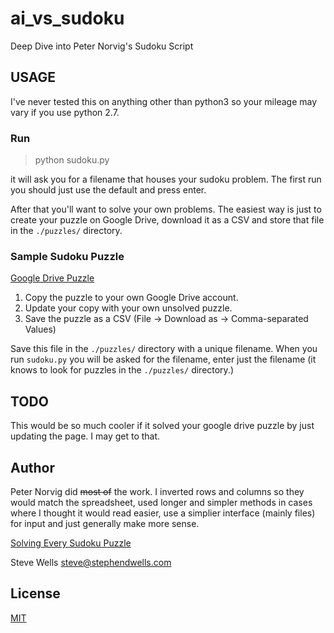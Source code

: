 # ai_vs_sudoku
Deep Dive into Peter Norvig's Sudoku Script

## USAGE

I've never tested this on anything other than python3 so your mileage may vary if you use python 2.7.

### Run

> python sudoku.py

it will ask you for a filename that houses your sudoku problem. The first run you should just use the default and
press enter.

After that you'll want to solve your own problems. The easiest way is just to create your puzzle on Google Drive, download
it as a CSV and store that file in the `./puzzles/` directory.

### Sample Sudoku Puzzle

[Google Drive Puzzle](https://docs.google.com/spreadsheets/d/13wQfoOzZNTflQEwkxsoY4dY4b1QjnfnAvybKxBPr7h0/edit?usp=sharing)

1. Copy the puzzle to your own Google Drive account.
2. Update your copy with your own unsolved puzzle.
3. Save the puzzle as a CSV (File -> Download as -> Comma-separated Values)

Save this file in the `./puzzles/` directory with a unique filename. When you run `sudoku.py` you will be asked for the
filename, enter just the filename (it knows to look for puzzles in the `./puzzles/` directory.)

## TODO

This would be so much cooler if it solved your google drive puzzle by just updating the page. I may get to that.

## Author 

Peter Norvig did ~~most of~~ the work. I inverted rows and columns so they would match the
spreadsheet, used longer and simpler methods in cases where I thought it would read easier, use a
simplier interface (mainly files) for input and just generally make more sense.

[Solving Every Sudoku Puzzle](http://norvig.com/sudoku.html)

Steve Wells <steve@stephendwells.com>

## License

[MIT](http://rem.mit-license.org/)
